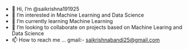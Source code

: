 - 👋 Hi, I’m @saikrishna191925
- 👀 I’m interested in Machine Learning and Data Science
- 🌱 I’m currently learning Machine Learning
- 💞️ I’m looking to collaborate on projects based on Machine Learing and Data Science
- 📫 How to reach me ... gmail:- saikrishnabandi25@gmail.com

<!---
saikrishna191925/saikrishna191925 is a ✨ special ✨ repository because its `README.md` (this file) appears on your GitHub profile.
You can click the Preview link to take a look at your changes.
--->
